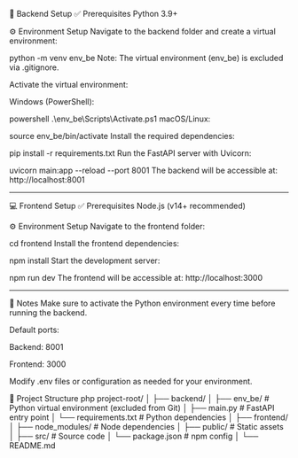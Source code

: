📂 Backend Setup
✅ Prerequisites
Python 3.9+

⚙️ Environment Setup
Navigate to the backend folder and create a virtual environment:

python -m venv env_be
Note: The virtual environment (env_be) is excluded via .gitignore.

Activate the virtual environment:

Windows (PowerShell):

powershell
.\env_be\Scripts\Activate.ps1
macOS/Linux:

source env_be/bin/activate
Install the required dependencies:

pip install -r requirements.txt
Run the FastAPI server with Uvicorn:

uvicorn main:app --reload --port 8001
The backend will be accessible at: http://localhost:8001

--------------------------------------------------------------------------------

💻 Frontend Setup
✅ Prerequisites
Node.js (v14+ recommended)

⚙️ Environment Setup
Navigate to the frontend folder:

cd frontend
Install the frontend dependencies:

npm install
Start the development server:

npm run dev
The frontend will be accessible at: http://localhost:3000

-------------------------------------------------------------------------------

📌 Notes
Make sure to activate the Python environment every time before running the backend.

Default ports:

Backend: 8001

Frontend: 3000

Modify .env files or configuration as needed for your environment.

📁 Project Structure
php
project-root/
│
├── backend/
│   ├── env_be/                # Python virtual environment (excluded from Git)
│   ├── main.py                # FastAPI entry point
│   └── requirements.txt       # Python dependencies
│
├── frontend/
│   ├── node_modules/          # Node dependencies
│   ├── public/                # Static assets
│   ├── src/                   # Source code
│   └── package.json           # npm config
│
└── README.md